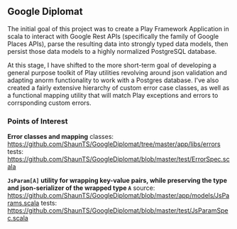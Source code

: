 ## Google Diplomat

The initial goal of this project was to create a Play Framework Application in scala to interact with Google Rest APIs (specifically the family of Google Places APIs), parse the resulting data into strongly typed data models, then persist those data models to a highly normalized PostgreSQL database.

At this stage, I have shifted to the more short-term goal of developing a general purpose toolkit of Play utilities revolving around json validation and adapting anorm functionality to work with a Postgres database. I've also created a fairly extensive hierarchy of custom error case classes, as well as a functional  mapping utility that will match Play exceptions and errors to corrsponding custom errors.

### Points of Interest

**Error classes and mapping**
classes: https://github.com/ShaunTS/GoogleDiplomat/tree/master/app/libs/errors
tests: https://github.com/ShaunTS/GoogleDiplomat/blob/master/test/ErrorSpec.scala

**`JsParam[A]` utility for wrapping key-value pairs, while preserving the type and json-serializer of the wrapped type `A`**
source: https://github.com/ShaunTS/GoogleDiplomat/blob/master/app/models/JsParams.scala
tests: https://github.com/ShaunTS/GoogleDiplomat/blob/master/test/JsParamSpec.scala
